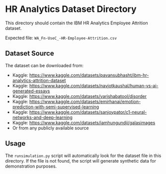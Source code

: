 # HR Analytics Dataset Directory

This directory should contain the IBM HR Analytics Employee Attrition dataset.

Expected file: `WA_Fn-UseC_-HR-Employee-Attrition.csv`

## Dataset Source
The dataset can be downloaded from:
- Kaggle: https://www.kaggle.com/datasets/pavansubhasht/ibm-hr-analytics-attrition-dataset
- Kaggle: https://www.kaggle.com/datasets/navjotkaushal/human-vs-ai-generated-essays
- Kaggle: https://www.kaggle.com/datasets/varishabatool/disorder
- Kaggle: https://www.kaggle.com/datasets/emirhanai/emotion-prediction-with-semi-supervised-learning
- Kaggle: https://www.kaggle.com/datasets/sanjoypator/c1-neural-networks-and-deep-learning
- Kaggle: https://www.kaggle.com/datasets/iamhungundji/galasimages
- Or from any publicly available source

## Usage
The `runsimulation.py` script will automatically look for the dataset file in this directory.
If the file is not found, the script will generate synthetic data for demonstration purposes.
